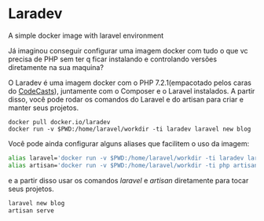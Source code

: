 # Laradev
A simple docker image with laravel environment

Já imaginou conseguir configurar uma imagem docker com tudo o que vc precisa de PHP sem ter q ficar instalando e controlando versões diretamente na sua maquina?

O Laradev é uma imagem docker com o PHP 7.2.1(empacotado pelos caras do [CodeCasts](https://github.com/codecasts/php-alpine)), juntamente com o Composer e o Laravel instalados. A partir disso, você pode rodar os comandos do Laravel e do artisan para criar e manter seus projetos.

```
docker pull docker.io/laradev
docker run -v $PWD:/home/laravel/workdir -ti laradev laravel new blog
```

Você pode ainda configurar alguns aliases que facilitem o uso da imagem:
```bash
alias laravel='docker run -v $PWD:/home/laravel/workdir -ti laradev laravel'
alias artisan='docker run -v $PWD:/home/laravel/workdir -ti php artisan'
```
e a partir disso usar os comandos _laravel_ e _artisan_ diretamente para tocar seus projetos.

```bash
laravel new blog
artisan serve
```
